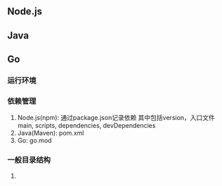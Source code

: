 ## Node.js

## Java

## Go

### 运行环境

### 依赖管理
1. Node.js(npm): 通过package.json记录依赖 其中包括version，入口文件main, scripts, dependencies, devDependencies
2. Java(Maven): pom.xml 
3. Go: go.mod

### 一般目录结构
1. 